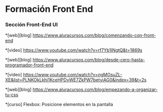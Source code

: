 # Formación Front End

### Sección Front-End UI

*[web][blog] <https://www.aluracursos.com/blog/comenzando-con-front-end>

*[video] <https://www.youtube.com/watch?v=rf7Yb1INgtQ&t=1869s>

*[web][blog] <https://www.aluracursos.com/blog/desde-cero-hasta-programador-front-end>

*[video] <https://www.youtube.com/watch?v=ngMOsuZL-XE&list=PLNKOkLkhi1KceHPDvWE7ZkPW7betyiAG0&index=39&t=2s>

*[web][blog] <https://www.aluracursos.com/blog/empezando-a-organizar-tu-css>

*[curso] Flexbox: Posicione elementos en la pantalla
